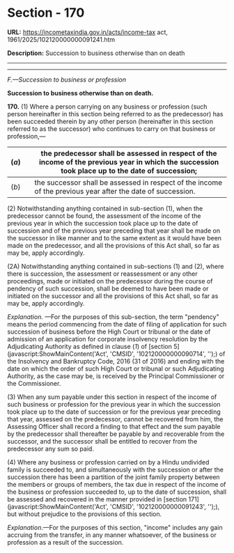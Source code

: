 # Section - 170

**URL:** https://incometaxindia.gov.in/acts/income-tax act, 1961/2025/102120000000091241.htm

**Description:** Succession to business otherwise than on death

---

****

_F.—Succession to business or profession_

**Succession to business otherwise than on death.**

**170.** (1) Where a person carrying on any business or profession (such person hereinafter in this section being referred to as the predecessor) has been succeeded therein by any other person (hereinafter in this section referred to as the successor) who continues to carry on that business or profession,—

(_a_)|  |  the predecessor shall be assessed in respect of the income of the previous year in which the succession took place up to the date of succession;  
---|---|---  
(_b_)|  |  the successor shall be assessed in respect of the income of the previous year after the date of succession.  
  
(2) Notwithstanding anything contained in sub-section (1), when the predecessor cannot be found, the assessment of the income of the previous year in which the succession took place up to the date of succession and of the previous year preceding that year shall be made on the successor in like manner and to the same extent as it would have been made on the predecessor, and all the provisions of this Act shall, so far as may be, apply accordingly.

(2A) Notwithstanding anything contained in sub-sections (1) and (2), where there is succession, the assessment or reassessment or any other proceedings, made or initiated on the predecessor during the course of pendency of such succession, shall be deemed to have been made or initiated on the successor and all the provisions of this Act shall, so far as may be, apply accordingly.

_Explanation._ —For the purposes of this sub-section, the term "pendency" means the period commencing from the date of filing of application for such succession of business before the High Court or tribunal or the date of admission of an application for corporate insolvency resolution by the Adjudicating Authority as defined in clause (_1_) of [section 5](javascript:ShowMainContent\('Act', 'CMSID', '102120000000090714', ''\);) of the Insolvency and Bankruptcy Code, 2016 (31 of 2016) and ending with the date on which the order of such High Court or tribunal or such Adjudicating Authority, as the case may be, is received by the Principal Commissioner or the Commissioner.

(3) When any sum payable under this section in respect of the income of such business or profession for the previous year in which the succession took place up to the date of succession or for the previous year preceding that year, assessed on the predecessor, cannot be recovered from him, the Assessing Officer shall record a finding to that effect and the sum payable by the predecessor shall thereafter be payable by and recoverable from the successor, and the successor shall be entitled to recover from the predecessor any sum so paid.

(4) Where any business or profession carried on by a Hindu undivided family is succeeded to, and simultaneously with the succession or after the succession there has been a partition of the joint family property between the members or groups of members, the tax due in respect of the income of the business or profession succeeded to, up to the date of succession, shall be assessed and recovered in the manner provided in [section 171](javascript:ShowMainContent\('Act', 'CMSID', '102120000000091243', ''\);), but without prejudice to the provisions of this section.

_Explanation_.—For the purposes of this section, "income" includes any gain accruing from the transfer, in any manner whatsoever, of the business or profession as a result of the succession.